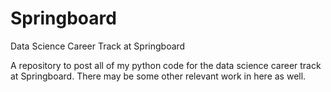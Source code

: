 # Springboard
Data Science Career Track at Springboard

A repository to post all of my python code for the data science career track at Springboard.
There may be some other relevant work in here as well.
